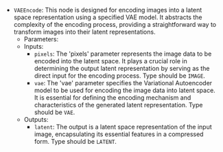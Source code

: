 - `VAEEncode`: This node is designed for encoding images into a latent space representation using a specified VAE model. It abstracts the complexity of the encoding process, providing a straightforward way to transform images into their latent representations.
    - Parameters:
    - Inputs:
        - `pixels`: The 'pixels' parameter represents the image data to be encoded into the latent space. It plays a crucial role in determining the output latent representation by serving as the direct input for the encoding process. Type should be `IMAGE`.
        - `vae`: The 'vae' parameter specifies the Variational Autoencoder model to be used for encoding the image data into latent space. It is essential for defining the encoding mechanism and characteristics of the generated latent representation. Type should be `VAE`.
    - Outputs:
        - `latent`: The output is a latent space representation of the input image, encapsulating its essential features in a compressed form. Type should be `LATENT`.
